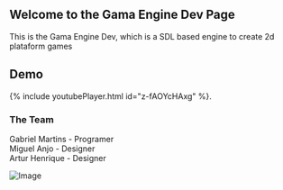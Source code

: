 ## Welcome to the Gama Engine Dev Page

This is the Gama Engine Dev, which is a SDL based engine to create 2d plataform games  

## Demo
{% include youtubePlayer.html id="z-fAOYcHAxg" %}.

### The Team

Gabriel Martins - Programer  
Miguel Anjo - Designer  
Artur Henrique - Designer  

![Image](https://i.imgur.com/8GVXJ0c.png)
